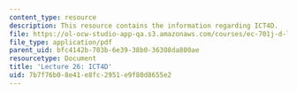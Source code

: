 ```yaml
---
content_type: resource
description: This resource contains the information regarding ICT4D.
file: https://ol-ocw-studio-app-qa.s3.amazonaws.com/courses/ec-701j-d-lab-i-development-fall-2009/7b7f76b08e41e8fc2951e9f80d8655e2_MITEC_701JF09_lec26_nb.pdf
file_type: application/pdf
parent_uid: bfc4142b-703b-6e39-38b0-36308da800ae
resourcetype: Document
title: 'Lecture 26: ICT4D'
uid: 7b7f76b0-8e41-e8fc-2951-e9f80d8655e2
---
```


